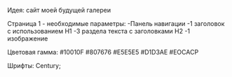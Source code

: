 Идея: сайт моей будущей галереи

Страница 1 - необходимые параметры:
-Панель навигации
-1 заголовок с использованием Н1
-3 раздела текста с заголовками Н2
-1 изображение

Цветовая гамма:
#10010F
#807676
#E5E5E5
#D1D3AE
#EOCACP

Шрифты: Century; 
